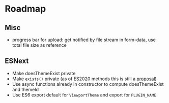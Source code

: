 # Roadmap

## Misc

- progress bar for upload: get notified by file stream in form-data, use total file size as reference

## ESNext

- Make doesThemeExist private
- Make `exists()` private (as of ES2020 methods this is still a [proposal](https://github.com/tc39/proposal-private-methods))
- Use async functions already in constructor to compute doesThemeExist and themeId
- Use ES6 export default for `ViewportTheme` and export for `PLUGIN_NAME`